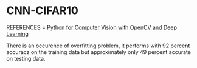 # CNN-CIFAR10
REFERENCES = [Python for Computer Vision with OpenCV and Deep Learning](https://www.udemy.com/course/python-for-computer-vision-with-opencv-and-deep-learning/learn/lecture/12257908#questions)

There is an occurence of overfitting problem, it performs with 92 percent accuracz on the training data but approximately only 49 percent accurate on testing data.
